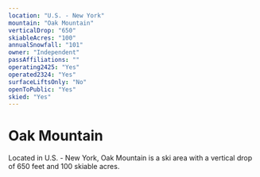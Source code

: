 ```yaml
---
location: "U.S. - New York"
mountain: "Oak Mountain"
verticalDrop: "650"
skiableAcres: "100"
annualSnowfall: "101"
owner: "Independent"
passAffiliations: ""
operating2425: "Yes"
operated2324: "Yes"
surfaceLiftsOnly: "No"
openToPublic: "Yes"
skied: "Yes"
---
```


# Oak Mountain

Located in U.S. - New York, Oak Mountain is a ski area with a vertical drop of 650 feet and 100 skiable acres.